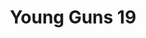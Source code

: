 ---
attached_collection: collections/wired-gunsite.md
attached_link: 
block_aspect_ratio: ratio-16x9
blog_block_cover: https://d1sf55qlb7p6hz.cloudfront.net/01a.jpg
blog_header: 
caption: Judge and The New Procrastinator's Guide
content: >-
  Being asked to be a part of the Young Guns jury is both humbling and
  inspiring. As a past winner and 3-time judge, I am always blown away by the
  level of work being produced by the next generation. In it’s 19th year, the
  _One Clubs Young Guns_ competition recognizes the world’s best working in
  film, photography, advertising, illustration, graphic design, animation,
  architecture, typography, music, and sound design age 30 and under.


  For the annual _The New Procrastinator’s Guid to Entering Young Guns_ judges
  Gemma O’brien, Amber Vittoria, Sekani Solomon, Kellie Cambpell-Illingworth,
  Chad Michael Joyce N. Ho, Wendy W. Fok, Brian Gartside, and I share our
  insights to preparing entries and thoughts on procrastination. Head here to
  read the full article and see my contribution bellow.


  Winners will be unveiled on October 27th and will be celebrated at Sony Hall
  in New York City on Wednesday, November 17th.


  **The New Procrastinator’s Guide to Entering Young Guns**  

  Jesse Rieser  

  Photographer  

  YG9 Winner  

  YG19 Judge


  > _If you don’t procrastinate, there is a strong chance we can’t be friends
  (half joking. sorta). I’ve procrastinated as long as I can remember. And at
  every stage. Elementary school book reports, university term papers, client
  deadlines, grant proposals… all of it. Look, I get it. Besides, everything is
  a little spicier when the clock is ticking, and the pressure is on._

  >

  > _But don’t let my fondness of chaos come off as an endorsement to craft an
  entry in disarray. I have had the honor of jurying three winning classes and I
  want to help position yourself to stand out in a hyper-competitive field._

  >

  > _When compiling your entry, my first point of advice is stylistic
  consistency. I want to be able to look at work and immediately say “That looks
  like the work of so and so.” Second is to think about the uniqueness of you.
  Think about how only you see the world the way you do; this is your most
  valuable currency. These sensibilities should consistently spill into both
  your client and personal works. I will always value a fresh and unique point
  of view over awards and high-profile client work with stylistic
  inconsistencies. Embrace your vision and push your_

  >

  > _creative currency, the awards and clients will come later. And often._
date: 
news_category:
  - press
theme_color: B9F1A8
title: Young Guns 19
post_blocks:
  - _bookshop_name: posts/media-element-static
    caption: 
    image: https://d1sf55qlb7p6hz.cloudfront.net/YG19_Y.jpg
    template: block-media-element-static
    width: 25
  - _bookshop_name: posts/media-element-static
    caption: 
    image: https://d1sf55qlb7p6hz.cloudfront.net/YG19_G.jpg
    template: block-media-element-static
    width: 25
  - _bookshop_name: posts/media-element-static
    caption: 
    image: https://d1sf55qlb7p6hz.cloudfront.net/YG19_1.jpg
    template: block-media-element-static
    width: 25
  - _bookshop_name: posts/media-element-static
    caption: 
    image: https://d1sf55qlb7p6hz.cloudfront.net/YG19_9.jpg
    template: block-media-element-static
    width: 25
  - block: media-row-static
    template: block-media-row-static
  - _bookshop_name: posts/media-element-static
    caption: 
    image: https://d1sf55qlb7p6hz.cloudfront.net/jury2.jpg
    template: block-media-element-static
    width: 100
blog_slider:
  - _bookshop_name: posts/media-motion-id
    show_controls: false
    template: block-media-motion-id
    vimeo_id: 618420931
  - _bookshop_name: posts/media-element-url
    image: https://d1sf55qlb7p6hz.cloudfront.net/01_article.jpg
    template: block-media-element-url
---